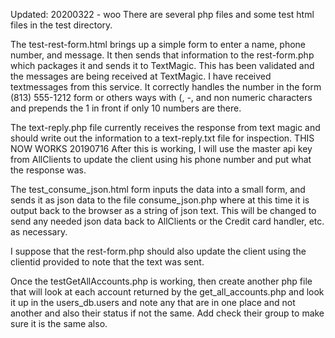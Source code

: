 Updated: 20200322 - woo
There are several php files and some test html files in the test directory.

The test-rest-form.html brings up a simple form to enter a name, phone number, and message.  It then sends that information to the rest-form.php which packages it and sends it to TextMagic.  This has been validated and the messages are being received at TextMagic.  I have received textmessages from this service.  It correctly handles the number in the form (813) 555-1212 form or others ways with (, -, and non numeric characters and prepends the 1 in front if only 10 numbers are there.

The text-reply.php file currently receives the response from text magic and should write out the information to a text-reply.txt file for inspection.  THIS NOW WORKS 20190716
After this is working, I will use the master api key from AllClients to
update the client using his phone number and put what the response was.

The test_consume_json.html form inputs the data into a small form, and sends it as json data to the file
consume_json.php where at this time it is output back to the browser as a string of json text.
This will be changed to send any needed json data back to AllClients or the Credit card handler, etc. as necessary.

I suppose that the rest-form.php should also update the client using the clientid provided to note that the text was sent.

Once the testGetAllAccounts.php is working, then create another php file
that will look at each account returned by the get_all_accounts.php and look it up
in the users_db.users and note any that are in one place and not another and also
their status if not the same.  Add check their group to make sure it is the same also.
